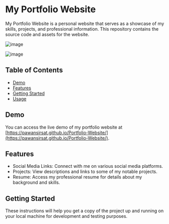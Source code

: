 # My Portfolio Website

My Portfolio Website is a personal website that serves as a showcase of my skills, projects, and professional information. This repository contains the source code and assets for the website.

![image](https://github.com/PawanSirsat/Portfolio-Website/assets/48860105/a199c119-9443-4c1e-9602-3ca2177f4251)

![image](https://github.com/PawanSirsat/Portfolio-Website/assets/48860105/0e14c21f-b5a5-4a85-96fe-d034869fefc3)

## Table of Contents

- [Demo](#demo)
- [Features](#features)
- [Getting Started](#getting-started)
- [Usage](#usage)

## Demo

You can access the live demo of my portfolio website at [https://pawansirsat.github.io/Portfolio-Website/](https://pawansirsat.github.io/Portfolio-Website/).

## Features

- Social Media Links: Connect with me on various social media platforms.
- Projects: View descriptions and links to some of my notable projects.
- Resume: Access my professional resume for details about my background and skills.

## Getting Started

These instructions will help you get a copy of the project up and running on your local machine for development and testing purposes.

